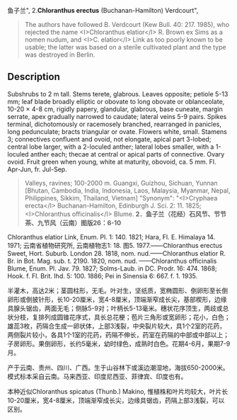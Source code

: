 鱼子兰",
2.**Chloranthus erectus** (Buchanan-Hamilton) Verdcourt",

> The authors have followed B. Verdcourt (Kew Bull. 40: 217. 1985), who rejected the name &lt;I&gt;Chloranthus elatior&lt;/I&gt; R. Brown ex Sims as a nomen nudum, and &lt;I&gt;C. elatior&lt;/I&gt; Link as too poorly known to be usable; the latter was based on a sterile cultivated plant and the type was destroyed in Berlin.

## Description
Subshrubs to 2 m tall. Stems terete, glabrous. Leaves opposite; petiole 5-13 mm; leaf blade broadly elliptic or obovate to long obovate or oblanceolate, 10-20 ×  4-8 cm, rigidly papery, glandular, glabrous, base cuneate, margin serrate, apex gradually narrowed to caudate; lateral veins 5-9 pairs. Spikes terminal, dichotomously or racemosely branched, rearranged in panicles, long pedunculate; bracts triangular or ovate. Flowers white, small. Stamens 3; connectives confluent and ovoid, not elongate, apical part 3-lobed; central lobe larger, with a 2-loculed anther; lateral lobes smaller, with a 1-loculed anther each; thecae at central or apical parts of connective. Ovary ovoid. Fruit green when young, white at maturity, obovoid, ca. 5 mm. Fl. Apr-Jun, fr. Jul-Sep.

> Valleys, ravines; 100-2000 m. Guangxi, Guizhou, Sichuan, Yunnan [Bhutan, Cambodia, India, Indonesia, Laos, Malaysia, Myanmar, Nepal, Philippines, Sikkim, Thailand, Vietnam]
  "Synonym": "&lt;I&gt;Cryphaea erecta&lt;/I&gt; Buchanan-Hamilton, Edinburgh J. Sci. 2: 11. 1825; &lt;I&gt;Chloranthus officinalis&lt;/I&gt; Blume.
**2．鱼子兰（花经）石风节、节节茶、九节风（云南）图版26：6-10**

Chloranthus elatior Link, Enum. Pl. 1: 140. 1821; Hara, Fl. E. Himalaya 14. 1971; 云南省植物研究所, 云南植物志1: 18. 图5. 1977.——Chloranthus erectus Sweet, Hort. Suburb. London 28. 1818, nom. nud.——Chloranthus elatior R. Br. in Bot. Mag. sub. t. 2190. 1820, nom. nud. ——Chloranthus officinalis Blume, Enum. Pl. Jav. 79. 1827; Solms-Laub. in DC. Prodr. 16: 474. 1868; Hook. f. Fl. Brit. Ihd. 5: 100. 1886; Pei in Sinensia 6: 667. f. 1. 1935.

半灌木，高达2米；茎圆柱形，无毛。叶对生，坚纸质，宽椭圆形、倒卵形至长倒卵形或倒披针形，长10-20厘米，宽4-8厘米，顶端渐窄成长尖，基部楔形，边缘具腺头锯齿，两面无毛；侧脉5-9对；叶柄长5-13毫米。穗状花序顶生，两歧或总状分枝，复排列成圆锥花序式，具长总花梗；苞片三角形或宽卵形；花小，白色；雄蕊3枚，药隔合生成一卵状体，上部3浅裂，中央裂片较大，具1个2室的花药，两侧裂片较小，各具1个1室的花药，药隔不伸长，药室在药隔的中部或中部以上；子房卵形。果倒卵形，长约5毫米，幼时绿色，成熟时白色。花期4-6月，果期7-9月。

产于云南、贵州、四川、广西。生于山谷林下或溪边潮湿地，海拔650-2000米。模式标本采自云南。马来西亚、印度尼西亚、菲律宾、印度也有。

本种近似Chloranthus spicatus (Thunb.) Makino, 惟植株和叶片均较大，叶片长10-20厘米，宽4-8厘米，顶端渐窄成长尖，边缘具锯齿，药隔上部3浅裂，可以区别。
